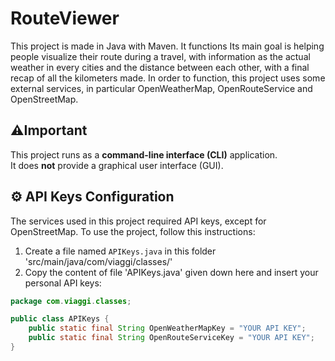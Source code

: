 # RouteViewer
This project is made in Java with Maven. It functions  Its main goal is helping people visualize their route during a travel, with information as the actual weather in every cities and the distance between each other, with a final recap of all the kilometers made. In order to function, this project uses some external services, in particular OpenWeatherMap, OpenRouteService and OpenStreetMap.
<br>

## ⚠️Important
This project runs as a **command-line interface (CLI)** application.  
It does **not** provide a graphical user interface (GUI).
<br>

## ⚙️ API Keys Configuration
The services used in this project required API keys, except for OpenStreetMap. To use the project, follow this instructions:
1. Create a file named `APIKeys.java` in this folder 'src/main/java/com/viaggi/classes/'
2. Copy the content of file 'APIKeys.java' given down here and insert your personal API keys:
```java
package com.viaggi.classes;

public class APIKeys {
    public static final String OpenWeatherMapKey = "YOUR API KEY";
    public static final String OpenRouteServiceKey = "YOUR API KEY";
}
